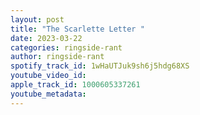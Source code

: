 ```yaml
---
layout: post
title: "The Scarlette Letter "
date: 2023-03-22
categories: ringside-rant
author: ringside-rant
spotify_track_id: 1wHaUTJuk9sh6j5hdg68XS
youtube_video_id: 
apple_track_id: 1000605337261
youtube_metadata: 
---
```

